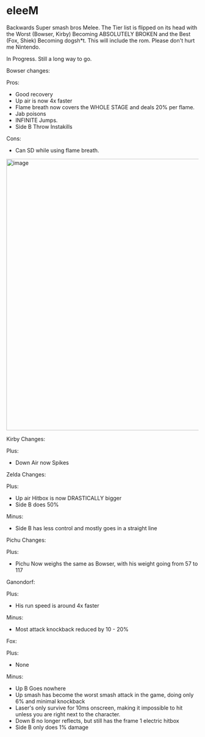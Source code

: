 # eleeM 
Backwards Super smash bros Melee. The Tier list is flipped on its head with the Worst (Bowser, Kirby) Becoming ABSOLUTELY BROKEN and the Best (Fox, Shiek) Becoming dogsh*t.
This will include the rom. Please don't hurt me Nintendo.

In Progress. Still a long way to go.

Bowser changes:

Pros:
+ Good recovery
+ Up air is now 4x faster
+ Flame breath now covers the WHOLE STAGE and deals 20% per flame.
+ Jab poisons
+ INFINITE Jumps.
+ Side B Throw Instakills

Cons:

- Can SD while using flame breath.

<img width="712" alt="image" src="https://github.com/user-attachments/assets/e3f08b02-0933-4c7e-bb5d-b64c81163d45" />


Kirby Changes:

Plus:
+ Down Air now Spikes

Zelda Changes:

Plus:
+ Up air Hitbox is now DRASTICALLY bigger
+ Side B does 50%

Minus:

+ Side B has less control and mostly goes in a straight line

Pichu Changes:

Plus:

+ Pichu Now weighs the same as Bowser, with his weight going from 57 to 117


Ganondorf:

Plus:

+ His run speed is around 4x faster

Minus:

+ Most attack knockback reduced by 10 - 20%


Fox:

Plus:
+ None
  

Minus:

+ Up B Goes nowhere
+ Up smash has become the worst smash attack in the game, doing only 6% and minimal knockback
+ Laser's only survive for 10ms onscreen, making it impossible to hit unless you are right next to the character.
+ Down B no longer reflects, but still has the frame 1 electric hitbox
+ Side B only does 1% damage


